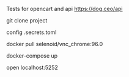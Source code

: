 Tests for  opencart and api https://dog.ceo/api

git clone project

config .secrets.toml

docker pull selenoid/vnc_chrome:96.0

docker-compose up

open localhost:5252